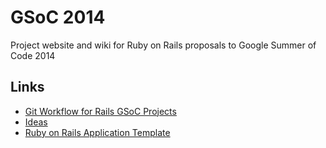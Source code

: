 GSoC 2014
========

Project website and wiki for Ruby on Rails proposals to Google Summer of Code 2014

Links
------
- [Git Workflow for Rails GSoC Projects](https://github.com/rails/gsoc2014/wiki/Git-Workflow-for-Rails-GSoC-Projects)
- [Ideas](https://github.com/rails/gsoc2014/wiki/Ideas)
- [Ruby on Rails Application Template](https://github.com/rails/gsoc2014/wiki/Ruby-on-Rails-Application-Template)
